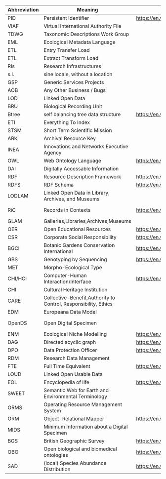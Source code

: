 Abbreviation|Meaning|Wiki_Link|Reference_Link
---|---|---|---
PID|Persistent Identifier|https://en.wikipedia.org/wiki/Persistent_identifier|
VIAF|Virtual International Authority File||
TDWG|Taxonomic Descriptions Work Group||
EML|Ecological Metadata Language||
ETL|Entry Transfer Load||
ETL|Extract Transform Load||
RIs|Research Infrastructures||
s.l.|sine locale, without a location||
GSP|Generic Services Projects||
AOB|Any Other Business / Bugs||
LOD|Linked Open Data||
BRU|Biological Recording Unit||
Btree|self balancing tree data structure|https://en.wikipedia.org/wiki/B-tree|
ETI|Everything To Index||
STSM|Short Term Scientific Mission||
ARK|Archival Resource Key||
INEA|Innovations and Networks Executive Agency||https://ec.europa.eu/inea/en/
OWL|Web Ontology Language|https://en.wikipedia.org/wiki/Web_Ontology_Language|
DAI|Digitally Accessable Information||
RDF|Resource Description Framework|https://en.wikipedia.org/wiki/Resource_Description_Framework|
RDFS|RDF Schema|https://en.wikipedia.org/wiki/RDF_Schema|
LODLAM|Linked Open Data in Library, Archives, and Museums||https://lodlam.net/
RiC|Records in Contexts|https://en.wikipedia.org/wiki/Records_in_Contexts|https://www.ica.org/en/egad-ric-conceptual-model, https://web.esrc.unimelb.edu.au/ICAD/biogs/E000067b.htm
GLAM|Galleries,Libraries,Archives,Museums||
OER|Open Educational Resources|https://en.wikipedia.org/wiki/Open_educational_resources|https://unesdoc.unesco.org/ark:/48223/pf0000370936
CSR|Corporate Social Responsibility|https://en.wikipedia.org/wiki/Corporate_social_responsibility|
BGCI|Botanic Gardens Conservation International|https://en.wikipedia.org/wiki/Botanic_Gardens_Conservation_International|https://www.bgci.org/
GBS|Genotyping by Sequencing|https://en.wikipedia.org/wiki/Genotyping_by_sequencing|
MET|Morpho-Ecological Type||
CHI/HCI|Computer-Human Interaction/Interface|https://en.wikipedia.org/wiki/Human%E2%80%93computer_interaction|
CHI|Cultural Heritage Institution||
CARE|Collective-Benefit,Authority to Control, Responsibility, Ethics||https://www.gida-global.org/care
EDM| Europeana Data Model||https://pro.europeana.eu/resources/standardization-tools/edm-documentation
OpenDS|Open Digital Specimen||https://www.researchgate.net/publication/333854988_'openDS'_-_A_New_Standard_for_Digital_Specimens_and_Other_Natural_Science_Digital_Object_Types
ENM|Ecological Niche Modelling|https://en.wikipedia.org/wiki/Species_distribution_modelling|https://pdfs.semanticscholar.org/e98a/80aeec9ab38373397aa11109572abbb77ce4.pdf
DAG|Directed acyclic graph|https://en.wikipedia.org/wiki/Directed_acyclic_graph|https://cran.r-project.org/web/packages/ggdag/vignettes/intro-to-dags.html
DPO|Data Protection Officer|https://en.wikipedia.org/wiki/Data_Protection_Officer|https://edps.europa.eu/data-protection/data-protection/reference-library/data-protection-officer-dpo_en
RDM|Research Data Management||https://researchdata.berkeley.edu/
FTE|Full Time Equivalent|https://en.wikipedia.org/wiki/Full-time_equivalent|
LOUD|Linked Open Usable Data||https://linked.art/loud/
EOL|Encyclopedia of life|https://en.wikipedia.org/wiki/Encyclopedia_of_Life|https://eol.org
SWEET|Semantic Web for Earth and Environmental Terminology||https://github.com/ESIPFed/sweet
ORMS|Operating Resource Management System||https://tecrada.com/operating-system-resource-management/
ORM|Object-Relational Mapper|https://en.wikipedia.org/wiki/Object-relational_mapping|
MIDS|Minimum Information about a Digital Specimen||
BGS|British Geographic Survey|https://en.wikipedia.org/wiki/British_Geological_Survey|https://www.bgs.ac.uk/
OBO|Open biological and biomedical ontologies|https://en.wikipedia.org/wiki/Open_Biomedical_Ontologies|http://www.obofoundry.org/
SAD|(local) Species Abundance Distribution|https://en.wikipedia.org/wiki/Relative_species_abundance|https://dfzljdn9uc3pi.cloudfront.net/2016/1900/1/The_introduction_of_species_abundance_distribution.pdf, https://doi.org/10.1016/j.tree.2018.05.002
